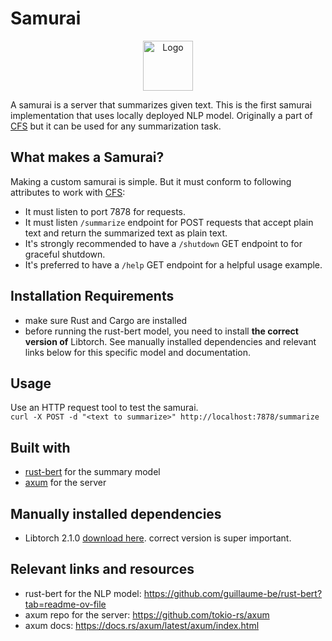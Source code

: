 # Samurai
<p align="center">
<a href="https://github.com/Ardnys/repo_name">
<img  src="images/logo.png" alt="Logo" width="80" height="80">
</a>
</p>

A samurai is a server that summarizes given text. This is the first samurai implementation that uses locally deployed NLP model.
Originally a part of [CFS]() but it can be used for any summarization task.

## What makes a Samurai?
Making a custom samurai is simple.  But it must conform to following attributes to work with [CFS]():
- It must listen to port 7878 for requests.
- It must listen `/summarize` endpoint for POST requests that accept plain text and return the summarized text as plain text.
- It's strongly recommended to have a `/shutdown` GET endpoint to for graceful shutdown. 
- It's preferred to have a `/help` GET endpoint for a helpful usage example.

## Installation Requirements
- make sure Rust and Cargo are installed
- before running the rust-bert model, you need to install **the correct version of** Libtorch. See manually installed dependencies and relevant links below for this specific model and documentation.

## Usage
Use an HTTP request tool to test the samurai. \
`curl -X POST -d "<text to summarize>" http://localhost:7878/summarize` 

## Built with
- [rust-bert](https://github.com/guillaume-be/rust-bert) for the summary model
- [axum](https://github.com/tokio-rs/axum) for the server

## Manually installed dependencies
- Libtorch 2.1.0 [download here](https://pytorch.org/get-started/locally/). correct version is super important.

## Relevant links and resources
- rust-bert for the NLP model: https://github.com/guillaume-be/rust-bert?tab=readme-ov-file
- axum repo for the server: https://github.com/tokio-rs/axum
- axum docs: https://docs.rs/axum/latest/axum/index.html
